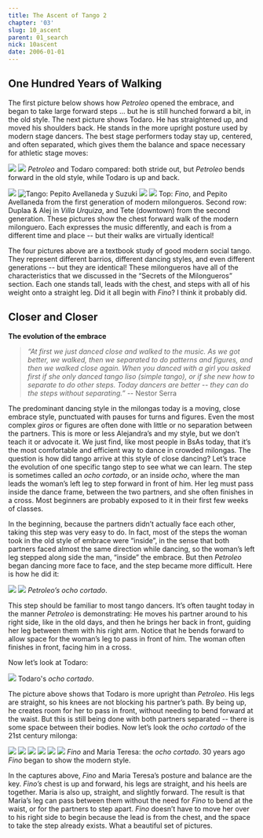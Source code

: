 ```yaml
---
title: The Ascent of Tango 2
chapter: '03'
slug: 10_ascent
parent: 01_search
nick: 10ascent
date: 2006-01-01
---
```


## One Hundred Years of Walking

The first picture below shows how _Petroleo_ opened the embrace, and began to take large forward steps ... but he is still hunched forward a bit, in the old style. The next picture shows Todaro. He has straightened up, and moved his shoulders back. He stands in the more upright posture used by modern stage dancers. The best stage performers today stay up, centered, and often separated, which gives them the balance and space necessary for athletic stage moves:

![](/3_pics/10ascent/image008.jpg)
![](/3_pics/10ascent/image029.jpg)
_Petroleo_ and Todaro compared: both stride out, but _Petroleo_ bends
forward in the old style, while Todaro is up and back.


![](/3_pics/10ascent/image030.jpg)
![Tango: Pepito Avellaneda y Suzuki](/3_pics/10ascent/image031.jpg)
![](/3_pics/10ascent/image032.jpg)
![](/3_pics/10ascent/image033.jpg)
Top: _Fino_, and Pepito Avellaneda from the first generation of modern milongueros.
Second row: Duplaa & Alej in _Villa Urquiza_, and Tete (downtown) from the second generation.
These pictures show the chest forward walk of the modern milonguero. Each expresses the music
differently, and each is from a different time and place -- but their walks are virtually identical!

The four pictures above are a textbook study of good modern social tango. They represent different barrios, different dancing styles, and even different generations -- but they are identical! These milongueros have all of the characteristics that we discussed in the “Secrets of the Milongueros” section. Each one stands tall, leads with the chest, and steps with all of his weight onto a straight leg. Did it all begin with _Fino_? I think it probably did.

## Closer and Closer

**The evolution of the embrace**

> _“At first we just danced close and walked to the music.
>  As we got better, we walked, then we separated to do
> patterns and figures, and then we walked close again.
> When you danced with a girl you asked first if she only
> danced tango liso (simple tango), or if she new how to
> separate to do other steps. Today dancers are better --
> they can do the steps without separating.”_
> -- Nestor Serra

The predominant dancing style in the milongas today is a moving, close embrace style, punctuated with pauses for turns and figures. Even the most complex _giros_ or figures are often done with little or no separation between the partners. This is more or less Alejandra’s and my style, but we don’t teach it or advocate it. We just find, like most people in BsAs today, that it’s the most comfortable and efficient way to dance in crowded milongas. The question is how did tango arrive at this style of close dancing? Let’s trace the evolution of one specific tango step to see what we can learn. The step is sometimes called an _ocho cortado_, or an inside _ocho_, where the man leads the woman’s left leg to step forward in front of him. Her leg must pass inside the dance frame, between the two partners, and she often finishes in a cross. Most beginners are probably exposed to it in their first few weeks of classes.

In the beginning, because the partners didn’t actually face each other, taking this step was very easy to do. In fact, most of the steps the woman took in the old style of embrace were “inside”, in the sense that both partners faced almost the same direction while dancing, so the woman’s left leg stepped along side the man, “inside” the embrace. But then _Petroleo_ began dancing more face to face, and the step became more difficult. Here is how he did it:

![](/3_pics/10ascent/image011.jpg)
![](/3_pics/10ascent/image034.jpg)
_Petroleo’s ocho cortado_.

This step should be familiar to most tango dancers. It’s often taught today in the manner _Petroleo_ is demonstrating: He moves his partner around to his right side, like in the old days, and then he brings her back in front, guiding her leg between them with his right arm. Notice that he bends forward to allow space for the woman’s leg to pass in front of him. The woman often finishes in front, facing him in a cross.

Now let’s look at Todaro:

![](/3_pics/10ascent/image035.jpg)
Todaro's _ocho cortado_.

The picture above shows that Todaro is more upright than _Petroleo_. His legs are straight, so his knees are not blocking his partner’s path. By being up, he creates room for her to pass in front, without needing to bend forward at the waist. But this is still being done with both partners separated -- there is some space between their bodies. Now let’s look the _ocho cortado_ of the 21st century milonga:

![](/3_pics/10ascent/Mil20.jpg)
![](/3_pics/10ascent/Mil21.jpg)
![](/3_pics/10ascent/Mil22.jpg)
![](/3_pics/10ascent/Mil23.jpg)
![](/3_pics/10ascent/Mil24.jpg)
![](/3_pics/10ascent/Mil25.jpg)
_Fino_ and Maria Teresa: the _ocho cortado_.
30 years ago _Fino_ began to show the modern style.

In the captures above, _Fino_ and Maria Teresa’s posture and balance are the key. _Fino’s_ chest is up and forward, his legs are straight, and his heels are together. Maria is also up, straight, and slightly forward. The result is that Maria’s leg can pass between them without the need for _Fino_ to bend at the waist, or for the partners to step apart. _Fino_ doesn’t have to move her over to his right side to begin because the lead is from the chest, and the space to take the step already exists. What a beautiful set of pictures.
